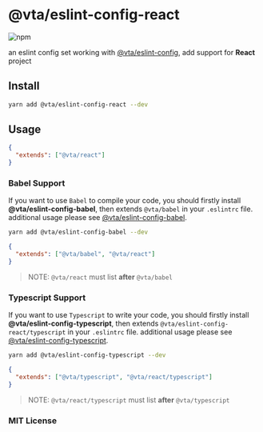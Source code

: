 # @vta/eslint-config-react

![npm](https://img.shields.io/npm/v/@vta/eslint-config-react)

an eslint config set working with [@vta/eslint-config](https://github.com/vta-js/eslint-config/tree/master/packages/eslint-config/README.md), add support for **React** project

## Install

```bash
yarn add @vta/eslint-config-react --dev
```

## Usage

```json
{
  "extends": ["@vta/react"]
}
```

### Babel Support

If you want to use `Babel` to compile your code, you should firstly install **@vta/eslint-config-babel**, then extends `@vta/babel` in your `.eslintrc` file. additional usage please see [@vta/eslint-config-babel](https://github.com/vta-js/eslint-config/tree/master/packages/eslint-config-babel/README.md).

```bash
yarn add @vta/eslint-config-babel --dev
```

```json
{
  "extends": ["@vta/babel", "@vta/react"]
}
```

> NOTE: `@vta/react` must list **after** `@vta/babel`

### Typescript Support

If you want to use `Typescript` to write your code, you should firstly install **@vta/eslint-config-typescript**, then extends `@vta/eslint-config-react/typescript` in your `.eslintrc` file. additional usage please see [@vta/eslint-config-typescript](https://github.com/vta-js/eslint-config/tree/master/packages/eslint-config-typescript/README.md).

```bash
yarn add @vta/eslint-config-typescript --dev
```

```json
{
  "extends": ["@vta/typescript", "@vta/react/typescript"]
}
```

> NOTE: `@vta/react/typescript` must list **after** `@vta/typescript`

### MIT License
